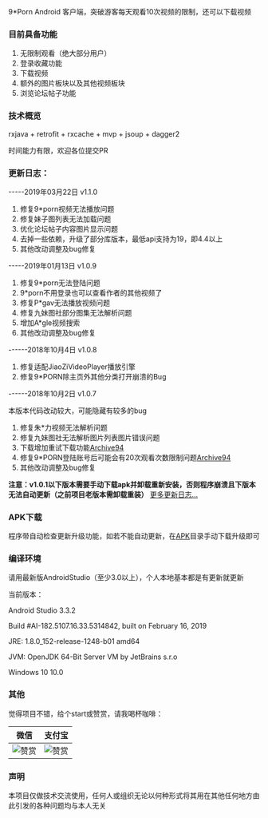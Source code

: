 
9*Porn Android 客户端，突破游客每天观看10次视频的限制，还可以下载视频

### 目前具备功能
1. 无限制观看（绝大部分用户）
2. 登录收藏功能
3. 下载视频
4. 额外的图片板块以及其他视频板块
5. 浏览论坛帖子功能

### 技术概览
rxjava + retrofit + rxcache + mvp + jsoup + dagger2

时间能力有限，欢迎各位提交PR

### 更新日志：

-----2019年03月22日 v1.1.0

1. 修复9*porn视频无法播放问题
2. 修复妹子图列表无法加载问题
3. 优化论坛帖子内容图片显示问题
4. 去掉一些依赖，升级了部分库版本，最低api支持为19，即4.4以上
6. 其他改动调整及bug修复


-----2019年01月13日 v1.0.9

1. 修复9*porn无法登陆问题
2. 9*porn不用登录也可以查看作者的其他视频了
3. 修复P*gav无法播放视频问题
4. 修复九妹图社部分图集无法解析问题
5. 增加A*gle视频搜索
6. 其他改动调整及bug修复

------2018年10月4日 v1.0.8
1. 修复适配JiaoZiVideoPlayer播放引擎
2. 修复9*PORN除主页外其他分类打开崩溃的Bug

------2018年10月2日 v1.0.7

本版本代码改动较大，可能隐藏有较多的bug

1. 修复朱*力视频无法解析问题
2. 修复九妹图社无法解析图片列表图片错误问题
3. 下载增加重试下载功能[Archive94](https://github.com/Archive94)
4. 修复9*PORN登陆账号后可能会有20次观看次数限制问题[Archive94](https://github.com/Archive94)
5. 其他改动调整及bug修复

**注意：v1.0.1以下版本需要手动下载apk并卸载重新安装，否则程序崩溃且下版本无法自动更新（之前项目老版本需卸载重装）**
[更多更新日志...](https://github.com/techGay/v9porn/blob/master/UPGRADE_LOG.md)


### APK下载

程序带自动检查更新升级功能，如若不能自动更新，在[APK](https://github.com/techGay/v9porn/tree/master/apk)目录手动下载升级即可

### 编译环境

请用最新版AndroidStudio（至少3.0以上），个人本地基本都是有更新就更新

当前版本：

Android Studio 3.3.2

Build #AI-182.5107.16.33.5314842, built on February 16, 2019

JRE: 1.8.0_152-release-1248-b01 amd64

JVM: OpenJDK 64-Bit Server VM by JetBrains s.r.o

Windows 10 10.0

### 其他
觉得项目不错，给个start或赞赏，请我喝杯咖啡：

 微信 | 支付宝 
 ------------- | -------------
 ![赞赏](https://github.com/techGay/v9porn/blob/master/img/mm_reward_qrcode_1547141812376.png) | ![赞赏](https://github.com/techGay/v9porn/blob/master/img/alipay1547141972480.jpg) 


### 声明
本项目仅做技术交流使用，任何人或组织无论以何种形式将其用在其他任何地方由此引发的各种问题均与本人无关